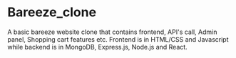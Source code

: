 # Bareeze_clone
A basic bareeze website clone that contains frontend, API's call, Admin panel, Shopping cart features etc.
Frontend is in HTML/CSS and Javascript while backend is in MongoDB, Express.js, Node.js and React.
